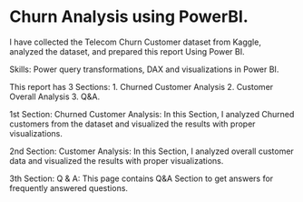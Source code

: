 # Churn Analysis using PowerBI.

I have collected the Telecom Churn Customer dataset from Kaggle, analyzed the dataset, and prepared this report Using Power BI.

Skills: Power query transformations, DAX and visualizations in Power BI.

This report has 3 Sections: 1. Churned Customer Analysis 2. Customer Overall Analysis 3. Q&A.

1st Section: Churned Customer Analysis: In this Section, I analyzed Churned customers from the dataset and visualized the results with proper visualizations.

2nd Section: Customer Analysis: In this Section, I analyzed overall customer data and visualized the results with proper visualizations.

3th Section: Q & A: This page contains Q&A Section to get answers for frequently answered questions.
